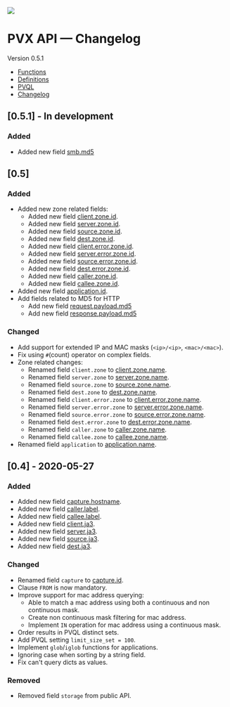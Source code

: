 ![](https://accedian.com/wp-content/themes/accedian/images/accedian-logo-gold.svg)

# PVX API — Changelog

Version 0.5.1

  - [Functions](functions)
  - [Definitions](definitions)
  - [PVQL](pvql)
  - [Changelog](changelog)

## \[0.5.1\] - In development

### Added

  - Added new field [smb.md5](./definitions#field-smb.md5)

## \[0.5\]

### Added

  - Added new zone related fields:
      - Added new field
        [client.zone.id](./definitions#field-client.zone.id).
      - Added new field
        [server.zone.id](./definitions#field-server.zone.id).
      - Added new field
        [source.zone.id](./definitions#field-source.zone.id).
      - Added new field
        [dest.zone.id](./definitions#field-dest.zone.id).
      - Added new field
        [client.error.zone.id](./definitions#field-client.error.zone.id).
      - Added new field
        [server.error.zone.id](./definitions#field-server.error.zone.id).
      - Added new field
        [source.error.zone.id](./definitions#field-source.error.zone.id).
      - Added new field
        [dest.error.zone.id](./definitions#field-dest.error.zone.id).
      - Added new field
        [caller.zone.id](./definitions#field-caller.zone.id).
      - Added new field
        [callee.zone.id](./definitions#field-callee.zone.id).
  - Added new field
    [application.id](./definitions#field-application.id).
  - Add fields related to MD5 for HTTP
      - Add new field
        [request.payload.md5](./definitions#field-request.payload.md5)
      - Add new field
        [response.payload.md5](./definitions#field-response.payload.md5)

### Changed

  - Add support for extended IP and MAC masks (`<ip>/<ip>`,
    `<mac>/<mac>`).
  - Fix using `#`(count) operator on complex fields.
  - Zone related changes:
      - Renamed field `client.zone` to
        [client.zone.name](./definitions#field-client.zone.name).
      - Renamed field `server.zone` to
        [server.zone.name](./definitions#field-server.zone.name).
      - Renamed field `source.zone` to
        [source.zone.name](./definitions#field-source.zone.name).
      - Renamed field `dest.zone` to
        [dest.zone.name](./definitions#field-dest.zone.name).
      - Renamed field `client.error.zone` to
        [client.error.zone.name](./definitions#field-client.error.zone.name).
      - Renamed field `server.error.zone` to
        [server.error.zone.name](./definitions#field-server.error.zone.name).
      - Renamed field `source.error.zone` to
        [source.error.zone.name](./definitions#field-source.error.zone.name).
      - Renamed field `dest.error.zone` to
        [dest.error.zone.name](./definitions#field-dest.error.zone.name).
      - Renamed field `caller.zone` to
        [caller.zone.name](./definitions#field-caller.zone.name).
      - Renamed field `callee.zone` to
        [callee.zone.name](./definitions#field-callee.zone.name).
  - Renamed field `application` to
    [application.name](./definitions#field-application.name).

## \[0.4\] - 2020-05-27

### Added

  - Added new field
    [capture.hostname](./definitions#field-capture.hostname).
  - Added new field [caller.label](./definitions#field-caller.label).
  - Added new field [callee.label](./definitions#field-callee.label).
  - Added new field [client.ja3](./definitions#field-client.ja3).
  - Added new field [server.ja3](./definitions#field-server.ja3).
  - Added new field [source.ja3](./definitions#field-source.ja3).
  - Added new field [dest.ja3](./definitions#field-dest.ja3).

### Changed

  - Renamed field `capture` to
    [capture.id](./definitions#field-capture.id).
  - Clause `FROM` is now mandatory.
  - Improve support for mac address querying:
      - Able to match a mac address using both a continuous and non
        continuous mask.
      - Create non continuous mask filtering for mac address.
      - Implement `IN` operation for mac address using a continuous
        mask.
  - Order results in PVQL distinct sets.
  - Add PVQL setting `limit_size_set = 100`.
  - Implement `glob`/`iglob` functions for applications.
  - Ignoring case when sorting by a string field.
  - Fix can't query dicts as values.

### Removed

  - Removed field `storage` from public API.
